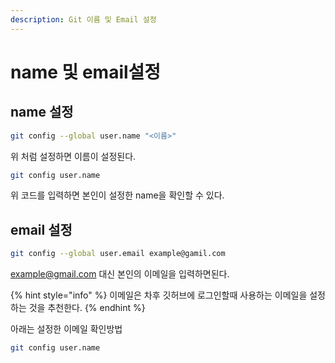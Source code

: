```yaml
---
description: Git 이름 및 Email 설정
---
```


# name 및 email설정

## name 설정

```bash
git config --global user.name "<이름>"
```

위 처럼 설정하면 이름이 설정된다.

```bash
git config user.name
```

위 코드를 입력하면 본인이 설정한 name을 확인할 수 있다.



## email 설정

```bash
git config --global user.email example@gamil.com
```

example@gmail.com 대신 본인의 이메일을 입력하면된다.

{% hint style="info" %}
이메일은 차후 깃허브에 로그인할때 사용하는 이메일을 설정하는 것을 추천한다.
{% endhint %}



아래는 설정한 이메일 확인방법

```bash
git config user.name
```
